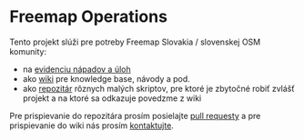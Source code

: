 # Freemap Operations

Tento projekt slúži pre potreby Freemap Slovakia / slovenskej OSM komunity:

* na [evidenciu nápadov a úloh](https://github.com/FreemapSlovakia/freemap-operations/issues)
* ako [wiki](https://github.com/FreemapSlovakia/freemap-operations/wiki) pre knowledge base, návody a pod.
* ako [repozitár](https://github.com/FreemapSlovakia/freemap-operations) rôznych malých skriptov, pre ktoré je zbytočné robiť zvlášť projekt a na ktoré sa odkazuje povedzme z wiki

Pre prispievanie do repozitára prosím posielajte [pull requesty](https://github.com/FreemapSlovakia/freemap-operations/pulls) a pre prispievanie do wiki nás prosím [kontaktujte](mailto:freemap@freemap.sk).
